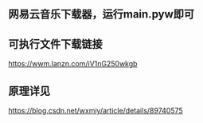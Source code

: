 ## 网易云音乐下载器，运行main.pyw即可
## 可执行文件下载链接
<https://wwm.lanzn.com/iV1nG250wkgb>
## 原理详见 
<https://blog.csdn.net/wxmiy/article/details/89740575>
